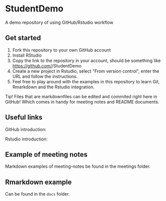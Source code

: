 # StudentDemo
A demo repository of using GitHub/Rstudio workflow

## Get started

1. Fork this repository to your own GitHub account
2. Install RStudio
3. Copy the link to the repository in your account, should be something like https://github.com/<your username>/StudentDemo
4. Create a new project in Rstudio, select "From version control", enter the URL and follow the instructions.
5. Feel free to play around with the examples in this repository to learn Git, Rmarkdown and the Rstudio integration.
  
Tip! Files that are markdownfiles can be edited and commited right here in GitHub! Which comes in handy for meeting notes and README documents.

## Useful links

GitHub introduction:

Rstudio introduction: 

## Example of meeting notes

Markdown examples of meeting-notes be found in the meetings folder.
  
## Rmarkdown example

  Can be found in the `docs` folder.
